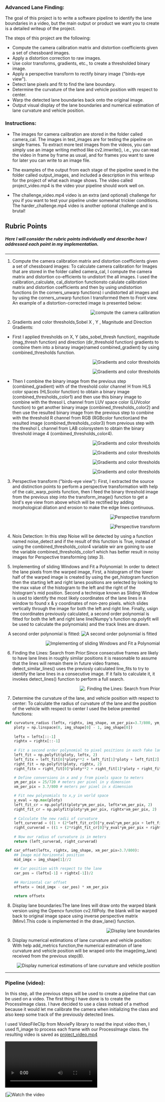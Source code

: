 

### Advanced Lane Finding:

The goal of this project is to write a software pipeline to identify the lane boundaries in a video, but the main output or product we want you to create is a detailed writeup of the project.


The steps of this project are the following:

* Compute the camera calibration matrix and distortion coefficients given a set of chessboard images.
* Apply a distortion correction to raw images.
* Use color transforms, gradients, etc., to create a thresholded binary image.
* Apply a perspective transform to rectify binary image ("birds-eye view").
* Detect lane pixels and fit to find the lane boundary.
* Determine the curvature of the lane and vehicle position with respect to center.
* Warp the detected lane boundaries back onto the original image.
* Output visual display of the lane boundaries and numerical estimation of lane curvature and vehicle position.

### Instructions:

* The images for camera calibration are stored in the folder called camera_cal. The images in test_images are for testing the pipeline on single frames. To extract more test images from the videos, you can simply use an image writing method like cv2.imwrite(), i.e., you can read the video in frame by frame as usual, and for frames you want to save for later you can write to an image file.

* The examples of the output from each stage of the pipeline saved in the folder called output_images, and included a description in this writeup for the project of what each image shows. The video called project_video.mp4 is the video your pipeline should work well on.

* The challenge_video.mp4 video is an extra (and optional) challenge for you if you want to test your pipeline under somewhat trickier conditions. The harder_challenge.mp4 video is another optional challenge and is brutal!

[//]: # (Image References)




## Rubric Points

##### Here I will consider the rubric points individually and describe how I addressed each point in my implementation.  

---

1.  Compute the camera calibration matrix and distortion coefficients given a set of chessboard images: To calculate camera calibration for Images that are stored in the folder called camera_cal, I compute the camera matrix and distortion co-efficients to undistort the all images. I used the calibration_calculate, cal_distortion functionsto calulate calibration matrix and distortion coefficients and then by using undistortion functions (in the corners_unwarp functions) i undistorted all images and by using  the corners_unwarp function I transformed them to Front view. An example of a distortion-corrected image is presented below:
<p align="right">
<img src="./output_images/1.png" alt="compute the camera calibration" />
<p align="right">



2.  Gradients and color thresholds,Sobel X , Y , Magnitude and Direction Gradients: 

*   First I applied thresholds on X, Y (abs_sobel_thresh function), magnitude (mag_thresh function) and direction (dir_threshold function) gradients to combine them into a binaray image(named combined_gradient) by using combined_thresholds function.
<p align="right">
<img src="./output_images/2.png" alt=" Gradients and color thresholds" />
<p align="right">
 <p align="right">
<img src="./output_images/3.png" alt=" Gradients and color thresholds" />
<p align="right">
 
 *  Then I combine the binary image from the previous step (combined_gradient)  with  of the threshold color channel H from HLS color spaces (HLScolor function) to obtain a binary image (combined_thresholds_color1) and then use this binary image to combine with the thresol L channel from LUV space color (LUVcolor function) to get another binary image (combined_thresholds_color2) and then use the resulted binary image from the previous step to combine with the threshold R channel from RGB (RGBcolor function)and the resulted image (combined_thresholds_color3) from previous step with the threshol L channel from LAB colorsystem to obtain the binary threshold image 4 (combined_thresholds_color4).
 
 <p align="right">
<img src="./output_images/4.png" alt=" Gradients and color thresholds" />
<p align="right">
 <p align="right">
<img src="./output_images/5.png" alt=" Gradients and color thresholds" />
<p align="right">
 <p align="right">
<img src="./output_images/6.png" alt=" Gradients and color thresholds" />
<p align="right">
 <p align="right">
<img src="./output_images/7.png" alt=" Gradients and color thresholds" />
<p align="right">



3. Perspective transform ("birds-eye view"): First, I extracted the source and distinction points to perform a perspective transformation with help of the calc_warp_points function, then I feed the binary threshold image from the previous step into the transform_image() function to get a bird's eye view from above which will be rectified by adding morphological dilation and erosion to make the edge lines continuous. 

 <p align="right">
<img src="./output_images/8.png" alt="  Perspective transform" />
<p align="right">
 <p align="right">
<img src="./output_images/9.png" alt="  Perspective transform" />
<p align="right">

4.  Nois Detection: In this step Noise will be detected by using a function named noise_detect and if the result of this function is True, instead of using the combined_thresholds_color4 variable wir are goining to use the variable combined_thresholds_color1 which has better result in noisy images for Perspective transforming (step 3).


5. Implementing of sliding Windows and Fit a Polynomial: In order to detect the lane pixels from the warped image, First, a histogram of the lower half of the warped image is created by using the get_histogram function then the starting left and right lanes positions are selected by looking to the max value of the histogram to the left and the right of the histogram's mid position.
Second a technique known as Sliding Window is used to identify the most likely coordinates of the lane lines in a window to found x & y coordinates of non-zero pixels.
which slides vertically through the image for both the left and right line.
Finally, usign the coordinates previously calculated, a second order polynomial is fitted for both the left and right lane line(Numpy's function np.polyfit will be used to calculate the polynomials) and the track lines are drawn.

 <p align="center">
 A second order polynomial is fitted:
<img src="./output_images/14.PNG" alt=" A second order polynomial is fitted" />
<p align="center">


 <p align="right">
<img src="./output_images/10.png" alt="Implementing of sliding Windows and Fit a Polynomial" />
<p align="right">


6. Finding the Lines: Search from Prior:Since consecutive frames are likely to have lane lines in roughly similar positions it is reasonable to assume that the lines will remain there in future video frames. detect_similar_lines() uses the previosly calculated line_fits to try to identify the lane lines in a consecutive image. If it fails to calculate it, it invokes detect_lines() function to perform a full search.


 <p align="right">
<img src="./output_images/11.png" alt=". Finding the Lines: Search from Prior" />
<p align="right">

7. Determine the curvature of the lane, and vehicle position with respect to center: To calculate the radius of curvature of the lane and the position of the vehicle with respect to center I used the below preented functions:
```python
def curvature_radius (leftx, rightx, img_shape, xm_per_pix=3.7/800, ym_per_pix = 25/720):
    ploty = np.linspace(0, img_shape[0] - 1, img_shape[0])
    
    leftx = leftx[::-1] 
    rightx = rightx[::-1] 
    
    # Fit a second order polynomial to pixel positions in each fake lane line
    left_fit = np.polyfit(ploty, leftx, 2)
    left_fitx = left_fit[0]*ploty**2 + left_fit[1]*ploty + left_fit[2]
    right_fit = np.polyfit(ploty, rightx, 2)
    right_fitx = right_fit[0]*ploty**2 + right_fit[1]*ploty + right_fit[2]

    # Define conversions in x and y from pixels space to meters
    ym_per_pix = 25/720 # meters per pixel in y dimension
    xm_per_pix = 3.7/800 # meters per pixel in x dimension

    # Fit new polynomials to x,y in world space
    y_eval = np.max(ploty)
    left_fit_cr = np.polyfit(ploty*ym_per_pix, leftx*xm_per_pix, 2)
    right_fit_cr = np.polyfit(ploty*ym_per_pix, rightx*xm_per_pix, 2)
    
    # Calculate the new radii of curvature
    left_curverad = ((1 + (2*left_fit_cr[0]*y_eval*ym_per_pix + left_fit_cr[1])**2)**1.5) / np.absolute(2*left_fit_cr[0])
    right_curverad = ((1 + (2*right_fit_cr[0]*y_eval*ym_per_pix + right_fit_cr[1])**2)**1.5) / np.absolute(2*right_fit_cr[0])
    
    # Now our radius of curvature is in meters
    return (left_curverad, right_curverad)

```
```python
def car_offset(leftx, rightx, img_shape, xm_per_pix=3.7/800):
    ## Image mid horizontal position 
    mid_imgx = img_shape[1]//2
        
    ## Car position with respect to the lane
    car_pos = (leftx[-1] + rightx[-1])/2
    
    ## Horizontal car offset 
    offsetx = (mid_imgx - car_pos) * xm_per_pix

    return offsetx

```

8. Display lane boundaries:The lane lines will draw onto the warped blank version using the Opencv function cv2.fillPoly. the blank will be warped back to original image space using inverse perspective matrix (Minv).This code is implemented in the draw_lane() function.

 <p align="right">
<img src="./output_images/12.png" alt="Display lane boundaries" />
<p align="right">

 9. Display numerical estimations of lane curvature and vehicle position: With help add_metrics function,the numerical estimation of lane curvature and vehicle position will be wraped onto the image(img_lane) received from the previous step(8). 
 
  <p align="right">
<img src="./output_images/13.png" alt="Display numerical estimations of lane curvature and vehicle position" />
<p align="right">


---

### Pipeline (video): 
In this step, all the previous steps will be used to create a pipeline that can be used on a video.
The first thing I have done is to create the ProcessImage class. I have decided to use a class instead of a method because it would let me calibrate the camera when initializing the class and also keep some track of the previously detected lines.

I used VideoFileClip from MoviePy library to read the input video then, I used fl_image to process each frame with our ProcessImage class. the resulting video is saved as [project_video.mp4](./output_images/project_video.mp4)

<video controls="controls">
  <source type="video/mp4" src="./output_images/project_video.mp4"></source>
  <p>Your browser does not support the video element.</p>
</video>

[![Watch the video](./output_images/GT1.gif)
